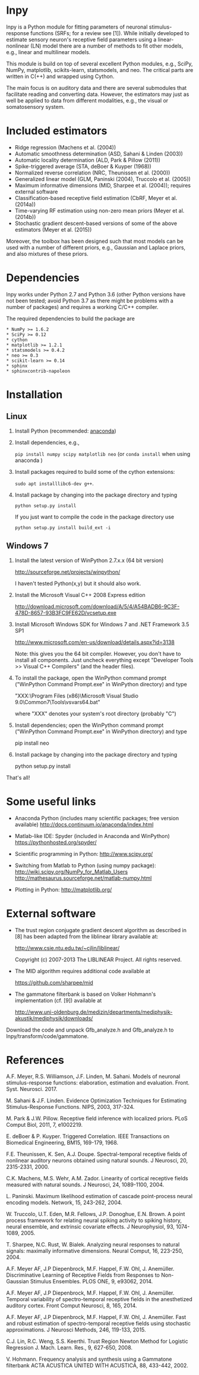 lnpy
====

lnpy is a Python module for fitting parameters of neuronal stimulus-response 
functions (SRFs; for a review see [1]). While initially developed to estimate 
sensory neuron's receptive field parameters using a linear-nonlinear (LN)
model there are a number of methods to fit other models, e.g., linear and 
multilinear models.

This module is build on top of several excellent Python modules, e.g., 
SciPy, NumPy, matplotlib, scikits-learn, statsmodels, and neo. The critical 
parts are written in C(++) and wrapped using Cython.

The main focus is on auditory data and there are several submodules that 
facilitate reading and converting data. However, the estimators may just 
as well be applied to data from different modalities, e.g., the visual or 
somatosensory system.


Included estimators
===================

* Ridge regression (Machens et al. (2004))
* Automatic smoothness determination (ASD, Sahani & Linden (2003))
* Automatic locality determination (ALD, Park & Pillow (2011))
* Spike-triggered average (STA, deBoer & Kuyper (1968))
* Normalized reverse correlation (NRC, Theunissen et al. (2000))
* Generalized linear model (GLM, Paninski (2004), Truccolo et al. (2005))
* Maximum informative dimensions (MID, Sharpee et al. (2004)); requires external software
* Classification-based receptive field estimation (CbRF, Meyer et al. (2014a))
* Time-varying RF estimation using non-zero mean priors (Meyer et al. (2014b))
* Stochastic gradient descent-based versions of some of the above 
estimators (Meyer et al. (2015))

Moreover, the toolbox has been designed such that most models can be used with
a number of different priors, e.g., Gaussian and Laplace priors, and also 
mixtures of these priors.


Dependencies
============

lnpy works under Python 2.7 and Python 3.6  (other Python versions have not been tested; avoid Python 3.7 as there might be problems with a number of packages) and requires a working C/C++ compiler.

The required dependencies to build the package are

	* NumPy >= 1.6.2
	* SciPy >= 0.12
	* cython
	* matplotlib >= 1.2.1
	* statsmodels >= 0.4.2
	* neo >= 0.3
	* scikit-learn >= 0.14
	* sphinx
	* sphinxcontrib-napoleon

Installation
============

Linux
-----

1. Install Python (recommended: [anaconda](https://www.anaconda.com/distribution/))

2. Install dependencies, e.g.,

	`pip install numpy scipy matplotlib neo`
	(or `conda install` when using anaconda )

3. Install packages required to build some of the cython extensions:

	`sudo apt installlibc6-dev g++`.

4. Install package by changing into the package directory and typing

	`python setup.py install`

   If you just want to compile the code in the package directory use

	`python setup.py install build_ext -i`


Windows 7
---------

1. Install the latest version of WinPython 2.7.x.x (64 bit version)

	http://sourceforge.net/projects/winpython/

	I haven't tested Python(x,y) but it should also work. 


2. Install the Microsoft Visual C++ 2008 Express edition

	http://download.microsoft.com/download/A/5/4/A54BADB6-9C3F-478D-8657-93B3FC9FE62D/vcsetup.exe


3. Install Microsoft Windows SDK for Windows 7 and .NET Framework 3.5 SP1 

	http://www.microsoft.com/en-us/download/details.aspx?id=3138

	Note: this gives you the 64 bit compiler. However, you don't have to install all components.
	Just uncheck everything except "Developer Tools >> Visual C++ Compilers" (and the header files).


4. To install the package, open the WinPython command prompt ("WinPython Command Prompt.exe" in WinPython directory) and type

	"XXX:\\Program Files (x86)\\Microsoft Visual Studio 9.0\\Common7\\Tools\\vsvars64.bat"

	where "XXX" denotes your system's root directory (probably "C")


5. Install dependencies; open the WinPython command prompt ("WinPython Command Prompt.exe" in WinPython directory) and type

	pip install neo


6. Install package by changing into the package directory and typing

	python setup.py install


That's all!


Some useful links
=================

* Anaconda Python (includes many scientific packages; free version available)
	http://docs.continuum.io/anaconda/index.html

* Matlab-like IDE: Spyder (included in Anaconda and WinPython)
	https://pythonhosted.org/spyder/

* Scientific programming in Python:
	http://www.scipy.org/

* Switching from Matlab to Python (using numpy package):
	http://wiki.scipy.org/NumPy_for_Matlab_Users
	http://mathesaurus.sourceforge.net/matlab-numpy.html

* Plotting in Python:
	http://matplotlib.org/


External software
=================

* The trust region conjugate gradient descent algorithm as described in [8] has been adapted from the liblinear library available at:

	http://www.csie.ntu.edu.tw/~cjlin/liblinear/

	Copyright (c) 2007-2013 The LIBLINEAR Project.
	All rights reserved.

* The MID algorithm requires additional code available at

	https://github.com/sharpee/mid

* The gammatone filterbank is based on Volker Hohmann's implementation (cf. [9]) available at

	http://www.uni-oldenburg.de/medizin/departments/mediphysik-akustik/mediphysik/downloads/

Download the code and unpack Gfb_analyze.h and Gfb_analyze.h to
  lnpy/transform/code/gammatone.


References
==========
A.F. Meyer, R.S. Williamson, J.F. Linden, M. Sahani. Models of neuronal stimulus-response functions: elaboration, estimation and evaluation. Front. Syst. Neurosci. 2017.

M. Sahani & J.F. Linden. Evidence Optimization Techniques for Estimating Stimulus-Response Functions. NIPS, 2003, 317-324.

M. Park & J.W. Pillow. Receptive field inference with localized priors. PLoS Comput Biol, 2011, 7, e1002219.

E. deBoer & P. Kuyper. Triggered Correlation. IEEE Transactions on Biomedical Engineering, BM15, 169-179, 1968.

F.E. Theunissen, K. Sen, A.J. Doupe. Spectral-temporal receptive fields of nonlinear auditory neurons obtained using natural sounds. J Neurosci, 20, 2315-2331, 2000.

C.K. Machens, M.S. Wehr, A.M. Zador. Linearity of cortical receptive fields measured with natural sounds. J Neurosci, 24, 1089-1100, 2004.

L. Paninski. Maximum likelihood estimation of cascade point-process neural encoding models. Network, 15, 243-262, 2004.

W. Truccolo, U.T. Eden, M.R. Fellows, J.P. Donoghue, E.N. Brown. A point process framework for relating neural spiking activity to spiking history, neural ensemble, and extrinsic covariate effects. J Neurophysiol, 93, 1074-1089, 2005.

T. Sharpee, N.C. Rust, W. Bialek. Analyzing neural responses to natural signals: maximally informative dimensions. Neural Comput, 16, 223-250, 2004.

A.F. Meyer AF, J.P Diepenbrock, M.F. Happel, F.W. Ohl, J. Anemüller. Discriminative Learning of Receptive Fields from Responses to Non-Gaussian Stimulus Ensembles. PLOS ONE, 9, e93062, 2014.

A.F. Meyer AF, J.P Diepenbrock, M.F. Happel, F.W. Ohl, J. Anemüller. Temporal variability of spectro-temporal receptive fields in the anesthetized auditory cortex. Front Comput Neurosci, 8, 165, 2014.

A.F. Meyer AF, J.P Diepenbrock, M.F. Happel, F.W. Ohl, J. Anemüller. Fast and robust estimation of spectro-temporal receptive fields using stochastic approximations. J Neurosci Methods, 246, 119-133, 2015.

C.J. Lin, R.C. Weng, S.S. Keerthi. Trust Region Newton Method for Logistic Regression J. Mach. Learn. Res., 9, 627-650, 2008.

V. Hohmann. Frequency analysis and synthesis using a Gammatone filterbank ACTA ACUSTICA UNITED WITH ACUSTICA, 88, 433-442, 2002.

